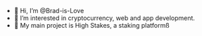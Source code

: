 - 👋 Hi, I’m @Brad-is-Love
- 👀 I’m interested in cryptocurrency, web and app development.
- 🌱 My main project is High Stakes, a staking platformß

<!---
Brad-is-Love/Brad-is-Love is a ✨ special ✨ repository because its `README.md` (this file) appears on your GitHub profile.
You can click the Preview link to take a look at your changes.
--->
